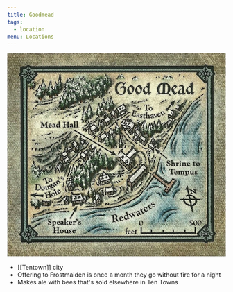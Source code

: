 ```yaml
---
title: Goodmead
tags:
  - location
menu: Locations
---
```


![](../../assets/good-mead.png)

* [[Tentown]] city
* Offering to Frostmaiden is once a month they go without fire for a night
* Makes ale with bees that's sold elsewhere in Ten Towns

